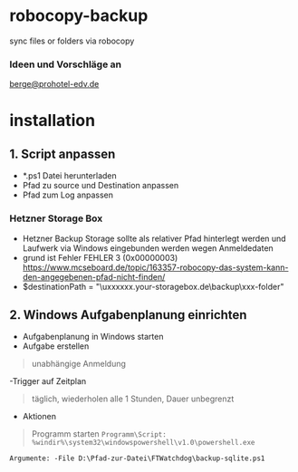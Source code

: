 # robocopy-backup
sync files or folders via robocopy

### Ideen und Vorschläge an
berge@prohotel-edv.de

# installation
## 1. Script anpassen
- *.ps1 Datei herunterladen
- Pfad zu source und Destination anpassen
- Pfad zum Log anpassen

### Hetzner Storage Box
- Hetzner Backup Storage sollte als relativer Pfad hinterlegt werden und Laufwerk via Windows eingebunden werden wegen Anmeldedaten
- grund ist Fehler FEHLER 3 (0x00000003) https://www.mcseboard.de/topic/163357-robocopy-das-system-kann-den-angegebenen-pfad-nicht-finden/
- $destinationPath = "\\uxxxxxx.your-storagebox.de\backup\xxx-folder"

## 2. Windows Aufgabenplanung einrichten
- Aufgabenplanung in Windows starten
- Aufgabe erstellen

> unabhängige Anmeldung

-Trigger auf Zeitplan
> täglich, wiederholen alle 1 Stunden, Dauer unbegrenzt

- Aktionen
> Programm starten
```Programm\Script: %windir%\system32\windowspowershell\v1.0\powershell.exe```

```Argumente: -File D:\Pfad-zur-Datei\FTWatchdog\backup-sqlite.ps1```

